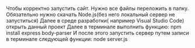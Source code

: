Чтобы корректно запустить сайт. Нужно все файлы переложить в папку. 
Обязательно нужно скачать Node.js(без него локальный сервер не запуститься)
Далее в среде разработки( например Visual Studio Code) открыть данный проект
Далее в терминале выполнить функцию: npm install express body-parser
И после этого запустить сервер путем записи в терминале следующей функции: node server.js
